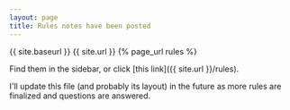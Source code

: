```yaml
---
layout: page
title: Rules notes have been posted
---
```


{{ site.baseurl }}
{{ site.url }}
{% page_url rules %}

Find them in the sidebar, or click [this link]({{ site.url }}/rules).

I'll update this file (and probably its layout) in the future as more rules are finalized and questions are answered.
